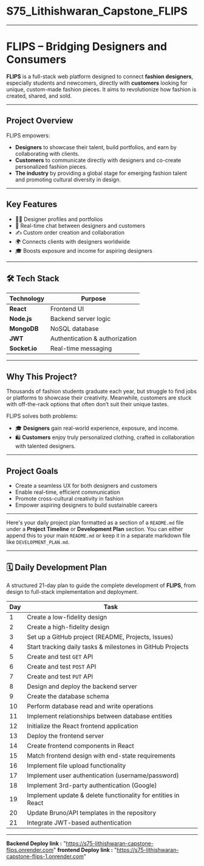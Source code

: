 # S75_Lithishwaran_Capstone_FLIPS

---

# FLIPS – Bridging Designers and Consumers

**FLIPS** is a full-stack web platform designed to connect **fashion designers**, especially students and newcomers, directly with **customers** looking for unique, custom-made fashion pieces. It aims to revolutionize how fashion is created, shared, and sold.

---

## Project Overview

FLIPS empowers:

* **Designers** to showcase their talent, build portfolios, and earn by collaborating with clients.
* **Customers** to communicate directly with designers and co-create personalized fashion pieces.
* **The industry** by providing a global stage for emerging fashion talent and promoting cultural diversity in design.

---

## Key Features

* 🧑‍🎨 Designer profiles and portfolios
* 🤝 Real-time chat between designers and customers
* ✍️ Custom order creation and collaboration
* 🌍 Connects clients with designers worldwide
* 🎓 Boosts exposure and income for aspiring designers

---

## 🛠 Tech Stack

| Technology    | Purpose                        |
| ------------- | ------------------------------ |
| **React**     | Frontend UI                    |
| **Node.js**   | Backend server logic           |
| **MongoDB**   | NoSQL database                 |
| **JWT**       | Authentication & authorization |
| **Socket.io** | Real-time messaging            |

---

## Why This Project?

Thousands of fashion students graduate each year, but struggle to find jobs or platforms to showcase their creativity. Meanwhile, customers are stuck with off-the-rack options that often don’t suit their unique tastes.

FLIPS solves both problems:

* 🎓 **Designers** gain real-world experience, exposure, and income.
* 🛍️ **Customers** enjoy truly personalized clothing, crafted in collaboration with talented designers.

---

## Project Goals

* Create a seamless UX for both designers and customers
* Enable real-time, efficient communication
* Promote cross-cultural creativity in fashion
* Empower aspiring designers to build sustainable careers

---

Here's your daily project plan formatted as a section of a `README.md` file under a **Project Timeline** or **Development Plan** section. You can either append this to your main `README.md` or keep it in a separate markdown file like `DEVELOPMENT_PLAN.md`.

---

## 🗓️ Daily Development Plan

A structured 21-day plan to guide the complete development of **FLIPS**, from design to full-stack implementation and deployment.

| Day | Task                                                          |
| --- | ------------------------------------------------------------- |
| 1   | Create a low-fidelity design                                  |
| 2   | Create a high-fidelity design                                 |
| 3   | Set up a GitHub project (README, Projects, Issues)            |
| 4   | Start tracking daily tasks & milestones in GitHub Projects    |
| 5   | Create and test `GET` API                                     |
| 6   | Create and test `POST` API                                    |
| 7   | Create and test `PUT` API                                     |
| 8   | Design and deploy the backend server                          |
| 9   | Create the database schema                                    |
| 10  | Perform database read and write operations                    |
| 11  | Implement relationships between database entities             |
| 12  | Initialize the React frontend application                     |
| 13  | Deploy the frontend server                                    |
| 14  | Create frontend components in React                           |
| 15  | Match frontend design with end-state requirements             |
| 16  | Implement file upload functionality                           |
| 17  | Implement user authentication (username/password)             |
| 18  | Implement 3rd-party authentication (Google)                   |
| 19  | Implement update & delete functionality for entities in React |
| 20  | Update Bruno/API templates in the repository                  |
| 21  | Integrate JWT-based authentication                            |

---

**Backend Deploy link :** "https://s75-lithishwaran-capstone-flips.onrender.com"
**frontend Deploy link :** "https://s75-lithishwaran-capstone-flips-1.onrender.com"
